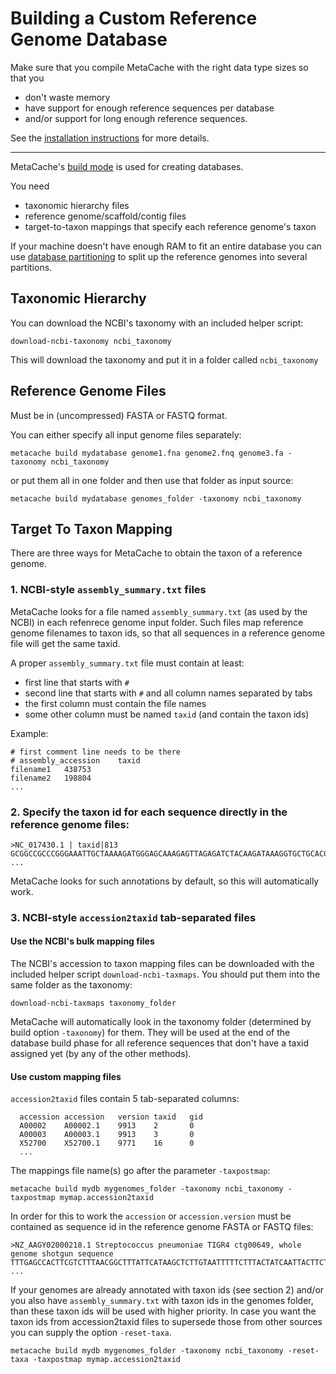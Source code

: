 # Building a Custom Reference Genome Database

Make sure that you compile MetaCache with the right data type sizes so that you 
* don't waste memory 
* have support for enough reference sequences per database
* and/or support for long enough reference sequences.

See the [installation instructions](https://github.com/muellan/metacache#detailed-installation-instructions)
for more details.

------------------------

MetaCache's [build mode](mode_build.txt) is used for creating databases.

You need
* taxonomic hierarchy files
* reference genome/scaffold/contig files 
* target-to-taxon mappings that specify each reference genome's taxon


If your machine doesn't have enough RAM to fit an entire database you can use [database partitioning](partitioning.md) to split up the reference genomes into several partitions.


## Taxonomic Hierarchy
You can download the NCBI's taxonomy with an included helper script:
```
download-ncbi-taxonomy ncbi_taxonomy
```
This will download the taxonomy and put it in a folder called `ncbi_taxonomy`



## Reference Genome Files
Must be in (uncompressed) FASTA or FASTQ format.

You can either specify all input genome files separately:
```
metacache build mydatabase genome1.fna genome2.fnq genome3.fa -taxonomy ncbi_taxonomy
```

or put them all in one folder and then use that folder as input source:
```
metacache build mydatabase genomes_folder -taxonomy ncbi_taxonomy
```



## Target To Taxon Mapping
There are three ways for MetaCache to obtain the taxon of a reference genome.


### 1. NCBI-style `assembly_summary.txt` files

MetaCache looks for a file named `assembly_summary.txt` (as used by the NCBI) in each refenrece genome input folder.
Such files map reference genome filenames to taxon ids, so that all sequences in a reference genome file will get the same taxid.

A proper `assembly_summary.txt` file must contain at least:
* first line that starts with `#`
* second line that starts with `#` and all column names separated by tabs
* the first column must contain the file names
* some other column must be named `taxid` (and contain the taxon ids)

Example:
```tsv
# first comment line needs to be there
# assembly_accession	taxid
filename1	438753
filename2	198804
...
```



### 2. Specify the taxon id for each sequence directly in the reference genome files:

```FASTA
>NC_017430.1 | taxid|813 
GCGGCCGCCCGGGAAATTGCTAAAAGATGGGAGCAAAGAGTTAGAGATCTACAAGATAAAGGTGCTGCACGAAAATTATT
...
```

MetaCache looks for such annotations by default, so this will automatically work.




### 3. NCBI-style `accession2taxid` tab-separated files

#### Use the NCBI's bulk mapping files
The NCBI's accession to taxon mapping files can be downloaded with the included helper script `download-ncbi-taxmaps`.
You should put them into the same folder as the taxonomy: 
```
download-ncbi-taxmaps taxonomy_folder
```
MetaCache will automatically look in the taxonomy folder (determined by build option `-taxonomy`) for them. They will be used at the end of the database build phase for all reference sequences that don't have a taxid assigned yet (by any of the other methods).

#### Use custom mapping files
`accession2taxid` files contain 5 tab-separated columns:
```tsv
  accession	accession	version	taxid	gid
  A00002	A00002.1	9913	2       0
  A00003	A00003.1	9913	3       0
  X52700	X52700.1	9771	16      0
  ...
```

The mappings file name(s) go after the parameter `-taxpostmap`:
```
metacache build mydb mygenomes_folder -taxonomy ncbi_taxonomy -taxpostmap mymap.accession2taxid
```

In order for this to work the `accession` or `accession.version` must be contained as sequence id in the
reference genome FASTA or FASTQ files:
```FASTA
>NZ_AAGY02000218.1 Streptococcus pneumoniae TIGR4 ctg00649, whole genome shotgun sequence
TTTGAGCCACTTCGTCTTTAACGGCTTTATTCATAAGCTCTTGTAATTTTTCTTTACTATCAATTACTTCTGATTTTCCG
...
```

If your genomes are already annotated with taxon ids (see section 2) and/or you also have `assembly_summary.txt` with taxon ids in the genomes folder, than these taxon ids will be used with higher priority. 
In case you want the taxon ids from accession2taxid files to supersede those from other sources you can supply the option `-reset-taxa`.
```
metacache build mydb mygenomes_folder -taxonomy ncbi_taxonomy -reset-taxa -taxpostmap mymap.accession2taxid
```

